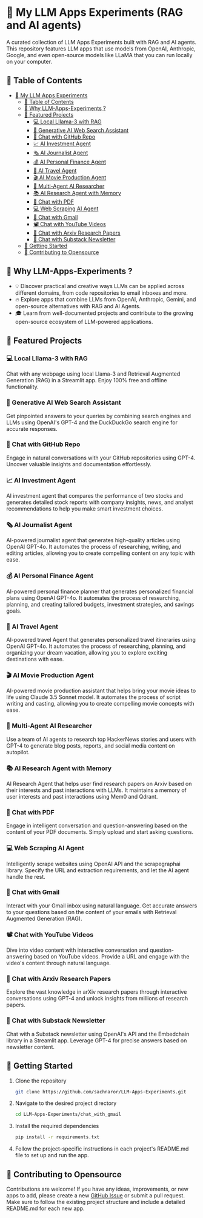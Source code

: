 

# 🌟 My LLM Apps Experiments (RAG and AI agents)
A curated collection of LLM Apps Experiments built with RAG and AI agents. This repository features LLM apps that use models from OpenAI, Anthropic, Google, and even open-source models like LLaMA that you can run locally on your computer.

## 📑 Table of Contents

- [🌟 My LLM Apps Experiments](#-my-llm-apps-experiments)
  - [📑 Table of Contents](#-table-of-contents)
  - [🤔 Why LLM-Apps-Experiments ?](#-why-llm-apps-experiments-)
  - [📂 Featured Projects](#-featured-projects)
    - [💻 Local Lllama-3 with RAG](#-local-lllama-3-with-rag)
    - [🎯 Generative AI Web Search Assistant](#-generative-ai-web-search-assistant)
    - [💬 Chat with GitHub Repo](#-chat-with-github-repo)
    - [📈 AI Investment Agent](#-ai-investment-agent)
    - [🗞️ AI Journalist Agent](#️-ai-journalist-agent)
    - [💰 AI Personal Finance Agent](#-ai-personal-finance-agent)
    - [🛫 AI Travel Agent](#-ai-travel-agent)
    - [🎬 AI Movie Production Agent](#-ai-movie-production-agent)
    - [📰 Multi-Agent AI Researcher](#-multi-agent-ai-researcher)
    - [📚 AI Research Agent with Memory](#-ai-research-agent-with-memory)
    - [📄 Chat with PDF](#-chat-with-pdf)
    - [💻 Web Scraping AI Agent](#-web-scraping-ai-agent)
    - [📨 Chat with Gmail](#-chat-with-gmail)
    - [📽️ Chat with YouTube Videos](#️-chat-with-youtube-videos)
    - [🔎 Chat with Arxiv Research Papers](#-chat-with-arxiv-research-papers)
    - [📝 Chat with Substack Newsletter](#-chat-with-substack-newsletter)
  - [🚀 Getting Started](#-getting-started)
  - [🤝 Contributing to Opensource](#-contributing-to-opensource)

## 🤔 Why LLM-Apps-Experiments ?
- 💡 Discover practical and creative ways LLMs can be applied across different domains, from code repositories to email inboxes and more.
- 🔥 Explore apps that combine LLMs from OpenAI, Anthropic, Gemini, and open-source alternatives with RAG and AI Agents.
- 🎓 Learn from well-documented projects and contribute to the growing open-source ecosystem of LLM-powered applications.

## 📂 Featured Projects

### 💻 Local Lllama-3 with RAG
Chat with any webpage using local Llama-3 and Retrieval Augmented Generation (RAG) in a Streamlit app. Enjoy 100% free and offline functionality.

### 🎯 Generative AI Web Search Assistant
Get pinpointed answers to your queries by combining search engines and LLMs using OpenAI's GPT-4 and the DuckDuckGo search engine for accurate responses.

### 💬 Chat with GitHub Repo
Engage in natural conversations with your GitHub repositories using GPT-4. Uncover valuable insights and documentation effortlessly.

### 📈 AI Investment Agent
AI investment agent that compares the performance of two stocks and generates detailed stock reports with company insights, news, and analyst recommendations to help you make smart investment choices.

### 🗞️ AI Journalist Agent
AI-powered journalist agent that generates high-quality articles using OpenAI GPT-4o. It automates the process of researching, writing, and editing articles, allowing you to create compelling content on any topic with ease.

### 💰 AI Personal Finance Agent
AI-powered personal finance planner that generates personalized financial plans using OpenAI GPT-4o. It automates the process of researching, planning, and creating tailored budgets, investment strategies, and savings goals.

### 🛫 AI Travel Agent
AI-powered travel Agent that generates personalized travel itineraries using OpenAI GPT-4o. It automates the process of researching, planning, and organizing your dream vacation, allowing you to explore exciting destinations with ease.

### 🎬 AI Movie Production Agent
AI-powered movie production assistant that helps bring your movie ideas to life using Claude 3.5 Sonnet model. It automates the process of script writing and casting, allowing you to create compelling movie concepts with ease.

### 📰 Multi-Agent AI Researcher
Use a team of AI agents to research top HackerNews stories and users with GPT-4 to generate blog posts, reports, and social media content on autopilot.

### 📚 AI Research Agent with Memory
AI Research Agent that helps user find research papers on Arxiv based on their interests and past interactions with LLMs. It maintains a memory of user interests and past interactions using Mem0 and Qdrant.

### 📄 Chat with PDF
Engage in intelligent conversation and question-answering based on the content of your PDF documents. Simply upload and start asking questions.

### 💻 Web Scraping AI Agent
Intelligently scrape websites using OpenAI API and the scrapegraphai library. Specify the URL and extraction requirements, and let the AI agent handle the rest.

### 📨 Chat with Gmail
Interact with your Gmail inbox using natural language. Get accurate answers to your questions based on the content of your emails with Retrieval Augmented Generation (RAG).

### 📽️ Chat with YouTube Videos
Dive into video content with interactive conversation and question-answering based on YouTube videos. Provide a URL and engage with the video's content through natural language.

### 🔎 Chat with Arxiv Research Papers
Explore the vast knowledge in arXiv research papers through interactive conversations using GPT-4 and unlock insights from millions of research papers.

### 📝 Chat with Substack Newsletter
Chat with a Substack newsletter using OpenAI's API and the Embedchain library in a Streamlit app. Leverage GPT-4 for precise answers based on newsletter content.

## 🚀 Getting Started

1. Clone the repository

    ```bash
    git clone https://github.com/sachnaror/LLM-Apps-Experiments.git
    ```

2. Navigate to the desired project directory

    ```bash
    cd LLM-Apps-Experiments/chat_with_gmail
    ```

3. Install the required dependencies

    ```bash
    pip install -r requirements.txt
    ```

4. Follow the project-specific instructions in each project's README.md file to set up and run the app.

## 🤝 Contributing to Opensource
Contributions are welcome! If you have any ideas, improvements, or new apps to add, please create a new [GitHub Issue](https://github.com/sachnaror/LLM-Apps-Experiments/issues) or submit a pull request. Make sure to follow the existing project structure and include a detailed README.md for each new app.

